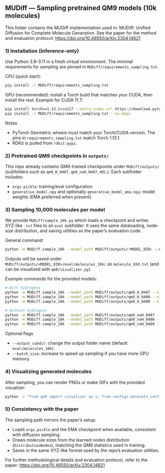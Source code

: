 ## MUDiff — Sampling pretrained QM9 models (10k molecules)

This folder contains the MUDiff implementation used in: MUDiff: Unified Diffusion for Complete Molecule Generation. See the paper for the method and evaluation protocol: https://doi.org/10.48550/arXiv.2304.14621

### 1) Installation (inference-only)

Use Python 3.8–3.11 in a fresh virtual environment. The minimal requirements for sampling are pinned in `MUDiff/requirements_sampling.txt`.

CPU (quick start):

```bash
pip install -r MUDiff/requirements_sampling.txt
```

GPU (recommended): install a Torch build that matches your CUDA, then install the rest. Example for CUDA 11.7:

```bash
pip install torch==1.13.1+cu117 --extra-index-url https://download.pytorch.org/whl/cu117
pip install -r MUDiff/requirements_sampling.txt --no-deps
```

Notes
- PyTorch Geometric wheels must match your Torch/CUDA version. The pins in `requirements_sampling.txt` match Torch 1.13.1.
- RDKit is pulled from `rdkit-pypi`.

### 2) Pretrained QM9 checkpoints in `outputs/`

This repo already contains QM9-trained checkpoints under `MUDiff/outputs/` (subfolders such as `qm9_H_0407`, `qm9_noH_0407`, etc.). Each subfolder includes:
- `args.pickle`: training/eval configuration
- `generative_model.npy` and optionally `generative_model_ema.npy`: model weights (EMA preferred when present)

### 3) Sampling 10,000 molecules per model

We provide `MUDiff/sample_10k.py` which loads a checkpoint and writes XYZ-like `.txt` files to an `eval` subfolder. It uses the same dataloading, node-size distribution, and saving utilities as the paper’s evaluation code.

General command:

```bash
python -m MUDiff.sample_10k --model_path MUDiff/outputs/<MODEL_DIR> --n_samples 10000 --batch_size 128
```

Outputs will be saved under `MUDiff/outputs/<MODEL_DIR>/eval/molecules_10k/` as `molecule_XXX.txt` (and can be visualized with `qm9/visualizer.py`).

Example commands for the provided models:

```bash
# With hydrogens
python -m MUDiff.sample_10k --model_path MUDiff/outputs/qm9_H_0407 --n_samples 10000 --batch_size 128
python -m MUDiff.sample_10k --model_path MUDiff/outputs/qm9_H_0408 --n_samples 10000 --batch_size 128
python -m MUDiff.sample_10k --model_path MUDiff/outputs/qm9_H_0409 --n_samples 10000 --batch_size 128

# Without hydrogens
python -m MUDiff.sample_10k --model_path MUDiff/outputs/qm9_noH_0407 --n_samples 10000 --batch_size 128
python -m MUDiff.sample_10k --model_path MUDiff/outputs/qm9_noH_0408 --n_samples 10000 --batch_size 128
python -m MUDiff.sample_10k --model_path MUDiff/outputs/qm9_noH_0409 --n_samples 10000 --batch_size 128
```

Optional flags
- `--output_subdir`: change the output folder name (default: `eval/molecules_10k`).
- `--batch_size`: increase to speed up sampling if you have more GPU memory.

### 4) Visualizing generated molecules

After sampling, you can render PNGs or make GIFs with the provided visualizer:

```bash
python -c "from qm9 import visualizer as v; from configs.datasets_config import get_dataset_info; import pickle, os; p='MUDiff/outputs/qm9_H_0407'; d=get_dataset_info('qm9', False); v.visualize(os.path.join(p,'eval/molecules_10k'), d, max_num=100, spheres_3d=True)"
```

### 5) Consistency with the paper

The sampling path mirrors the paper’s setup:
- Loads `args.pickle` and the EMA checkpoint when available, consistent with diffusion sampling.
- Draws molecule sizes from the learned nodes distribution (`DistributionNodes`), matching the QM9 statistics used in training.
- Saves in the same XYZ-like format used by the repo’s evaluation utilities.

For further methodological details and evaluation protocol, refer to the paper: https://doi.org/10.48550/arXiv.2304.14621


